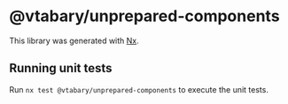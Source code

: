 # @vtabary/unprepared-components

This library was generated with [Nx](https://nx.dev).

## Running unit tests

Run `nx test @vtabary/unprepared-components` to execute the unit tests.
